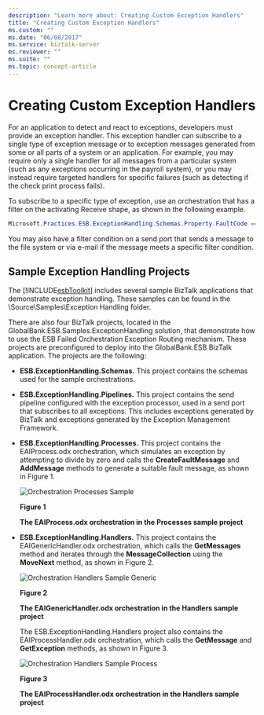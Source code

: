 ```yaml
---
description: "Learn more about: Creating Custom Exception Handlers"
title: "Creating Custom Exception Handlers"
ms.custom: ""
ms.date: "06/08/2017"
ms.service: biztalk-server
ms.reviewer: ""
ms.suite: ""
ms.topic: concept-article
---
```

# Creating Custom Exception Handlers
For an application to detect and react to exceptions, developers must provide an exception handler. This exception handler can subscribe to a single type of exception message or to exception messages generated from some or all parts of a system or an application. For example, you may require only a single handler for all messages from a particular system (such as any exceptions occurring in the payroll system), or you may instead require targeted handlers for specific failures (such as detecting if the check print process fails).  
  
 To subscribe to a specific type of exception, use an orchestration that has a filter on the activating Receive shape, as shown in the following example.  
  
```csharp  
Microsoft.Practices.ESB.ExceptionHandling.Schemas.Property.FaultCode == "1000";  
```  
  
 You may also have a filter condition on a send port that sends a message to the file system or via e-mail if the message meets a specific filter condition.  
  
## Sample Exception Handling Projects  
 The [!INCLUDE[esbToolkit](../includes/esbtoolkit-md.md)] includes several sample BizTalk applications that demonstrate exception handling. These samples can be found in the \Source\Samples\Exception Handling folder.  
  
 There are also four BizTalk projects, located in the GlobalBank.ESB.Samples.ExceptionHandling solution, that demonstrate how to use the ESB Failed Orchestration Exception Routing mechanism. These projects are preconfigured to deploy into the GlobalBank.ESB BizTalk application. The projects are the following:  
  
- **ESB.ExceptionHandling.Schemas.** This project contains the schemas used for the sample orchestrations.  
  
- **ESB.ExceptionHandling.Pipelines.** This project contains the send pipeline configured with the exception processor, used in a send port that subscribes to all exceptions. This includes exceptions generated by BizTalk and exceptions generated by the Exception Management Framework.  
  
- **ESB.ExceptionHandling.Processes.** This project contains the EAIProcess.odx orchestration, which simulates an exception by attempting to divide by zero and calls the **CreateFaultMessage** and **AddMessage** methods to generate a suitable fault message, as shown in Figure 1.  
  
   ![Orchestration Processes Sample](../esb-toolkit/media/ch4-orchestrationprocessessample.gif "Ch4-OrchestrationProcessesSample")  
  
   **Figure 1**  
  
  **The EAIProcess.odx orchestration in the Processes sample project**  
  
- **ESB.ExceptionHandling.Handlers.** This project contains the EAIGenericHandler.odx orchestration, which calls the **GetMessages** method and iterates through the **MessageCollection** using the **MoveNext** method, as shown in Figure 2.  
  
  ![Orchestration Handlers Sample Generic](../esb-toolkit/media/ch4-orchestrationhandlerssamplegeneric.gif "Ch4-OrchestrationHandlersSampleGeneric")  
  
  **Figure 2**  
  
  **The EAIGenericHandler.odx orchestration in the Handlers sample project**  
  
  The ESB.ExceptionHandling.Handlers project also contains the EAIProcessHandler.odx orchestration, which calls the **GetMessage** and **GetException** methods, as shown in Figure 3.  
  
  ![Orchestration Handlers Sample Process](../esb-toolkit/media/ch4-orchestrationhandlerssampleprocess.gif "Ch4-OrchestrationHandlersSampleProcess")  
  
  **Figure 3**  
  
  **The EAIProcessHandler.odx orchestration in the Handlers sample project**
